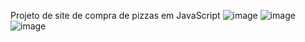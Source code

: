 Projeto de site de compra de pizzas em JavaScript
![image](https://user-images.githubusercontent.com/94913189/181091607-c55be3e7-00bf-4b22-8dbe-83e3912944f9.png)
![image](https://user-images.githubusercontent.com/94913189/181091643-2686b0e7-a795-4492-990e-c7af34605185.png)
![image](https://user-images.githubusercontent.com/94913189/181091693-e5b09e79-bc89-48c7-ae50-3de233f5e014.png)
